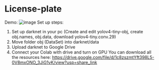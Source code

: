 # License-plate
Demo:
![image](https://user-images.githubusercontent.com/67821758/224889690-52aa61ba-b702-49b7-a303-4a0b033d2648.png)
Set up steps:
1. Set up darknet in your pc (Create and edit yolov4-tiny-obj, create obj.names, obj.data, download yolov4-tiny.conv.29)
2. Move folder obj (DataSet) into darknet/data
3. Upload darknet to Google Drive
4. Connect your Colab with drive and turn on GPU 
You can download all the resources here: https://drive.google.com/file/d/1c8zszmtYft398L5-0V8mxONO_3JiG1vK/view?usp=share_link
